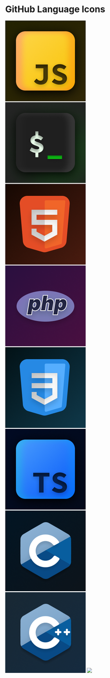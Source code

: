 # GitHub Language Icons
<img src="JavaScript.png"><img src="Shell.png">
<img src="HTML.png"><img src="PHP.png">
<img src="CSS.png"><img src="TypeScript.png">
<img src="C.png"><img src="Cpp.png">
<img src="C#.png">
